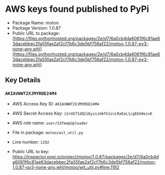 # AWS keys found published to PyPi

* Package Name: motoo
* Package Version: 1.0.87
* Public URL to package: [https://files.pythonhosted.org/packages/2e/d7/6a0cb4da6061f6c81ae63dacebbec2fa55fae2af2cf7b6c3de5bf756af22/motoo-1.0.87-py3-none-any.whl](https://files.pythonhosted.org/packages/2e/d7/6a0cb4da6061f6c81ae63dacebbec2fa55fae2af2cf7b6c3de5bf756af22/motoo-1.0.87-py3-none-any.whl)

## Key Details

### `AKIAVWWT2XJMYRDE24M4`

* AWS Access Key ID: `AKIAVWWT2XJMYRDE24M4`
* AWS Secret Access Key: `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` 
* AWS role name: `user/S3TempUploader`
* File in package: `motoo/wit_util.py`
* Line number: `1192`

* Public URL to key: https://inspector.pypi.io/project/motoo/1.0.87/packages/2e/d7/6a0cb4da6061f6c81ae63dacebbec2fa55fae2af2cf7b6c3de5bf756af22/motoo-1.0.87-py3-none-any.whl/motoo/wit_util.py#line.1192



